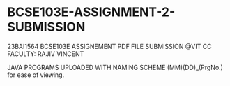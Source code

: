 # BCSE103E-ASSIGNMENT-2-SUBMISSION
23BAI1564 BCSE103E ASSIGNEMENT PDF FILE SUBMISSION
@VIT CC
FACULTY: RAJIV VINCENT

JAVA PROGRAMS UPLOADED WITH NAMING SCHEME (MM)(DD)_(PrgNo.) for ease of viewing.
